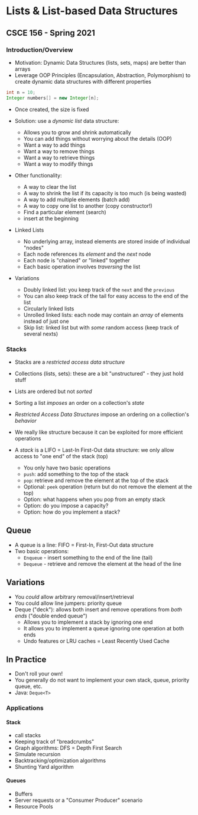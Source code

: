 # Lists & List-based Data Structures 
## CSCE 156 - Spring 2021

### Introduction/Overview

* Motivation: Dynamic Data Structures (lists, sets, maps) are better than arrays
* Leverage OOP Principles (Encapsulation, Abstraction, Polymorphism) to create dynamic data structures with different properties

```java
int n = 10;
Integer numbers[] = new Integer[n];
```

* Once created, the size is fixed
* Solution: use a *dynamic list* data structure:
  * Allows you to grow and shrink automatically
  * You can add things without worrying about the details (OOP)
  * Want a way to add things
  * Want a way to remove things
  * Want a way to retrieve things
  * Want a way to modify things
* Other functionality:
  * A way to clear the list
  * A way to shrink the list if its capacity is too much (is being wasted)
  * A way to add multiple elements (batch add)
  * A way to copy one list to another (copy constructor!)
  * Find a particular element (search)
  * insert at the beginning
  
* Linked Lists
  * No underlying array, instead elements are stored inside of individual "nodes"
  * Each node references its *element* and the *next* node
  * Each node is "chained" or "linked" together
  * Each basic operation involves *traversing* the list
  
* Variations
  * Doubly linked list: you keep track of the `next` and the `previous`
  * You can also keep track of the tail for easy access to the end of the list
  * Circularly linked lists
  * Unrolled linked lists: each node may contain an *array* of elements instead of just one
  * Skip list: linked list but with *some* random access (keep track of several nexts)

### Stacks

* Stacks are a *restricted access data structure*
* Collections (lists, sets): these are a bit "unstructured" - they just hold stuff
* Lists are ordered but not *sorted* 
* Sorting a list *imposes* an order on a collection's *state*
* *Restricted Access Data Structures* impose an ordering on a collection's *behavior*
* We really like structure because it can be exploited for more efficient operations

* A *stack* is a LIFO = Last-In First-Out data structure: we only allow access to "one end" of the stack (top)
  * You only have two basic operations
  * `push`: add something to the top of the stack
  * `pop`: retrieve and remove the element at the top of the stack
  * Optional: `peek` operation (return but do not remove the element at the top)
  * Option: what happens when you pop from an empty stack
  * Option: do you impose a capacity?
  * Option: how do you implement a stack?
  
## Queue

* A queue is a line: FIFO = First-In, First-Out data structure
* Two basic operations:
  * `Enqueue` - insert something to the end of the line (tail)
  * `Dequeue` - retrieve and remove the element at the head of the line

## Variations

* You *could* allow arbitrary removal/insert/retrieval
* You could allow line jumpers: priority queue
* Deque ("deck"): allows both insert and remove operations from *both ends* ("double ended queue")
  * Allows you to implement a stack by ignoring one end
  * It allows you to implement a queue ignoring one operation at both ends
  * Undo features or LRU caches = Least Recently Used Cache

## In Practice

* Don't roll your own!
* You generally do not want to implement your own stack, queue, priority queue, etc.
* Java: `Deque<T>`

### Applications

#### Stack

* call stacks
* Keeping track of "breadcrumbs"
* Graph algorithms: DFS = Depth First Search
* Simulate recursion
* Backtracking/optimization algorithms
* Shunting Yard algorithm

#### Queues

* Buffers
* Server requests or a "Consumer Producer" scenario
* Resource Pools

```text





```
